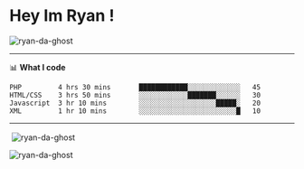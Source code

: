 # Hey Im Ryan !   
<p align="left"> <img src="https://komarev.com/ghpvc/?username=ryan-da-ghost&label=Profile%20views&color=0e75b6&style=flat-square" alt="ryan-da-ghost" /> </p>

-------

📊 **What I code**
<!--START_SECTION:waka-->
```text
PHP         4 hrs 30 mins       ████████████░░░░░░░░░░░░░   45 
HTML/CSS    3 hrs 50 mins       ░░░░░░░░░░░░███████░░░░░░   30 
Javascript  3 hr 10 mins        ░░░░░░░░░░░░░░░░░░░█████░   20
XML         1 hr 10 mins        ░░░░░░░░░░░░░░░░░░░░░░░░█   10 
```
------

<p>&nbsp;<img align="center" src="https://github-readme-stats.vercel.app/api?username=ryan-da-ghost&show_icons=true&locale=en" alt="ryan-da-ghost" /></p>

<p><img align="center" src="https://github-readme-streak-stats.herokuapp.com/?user=ryan-da-ghost&" alt="ryan-da-ghost" /></p>
